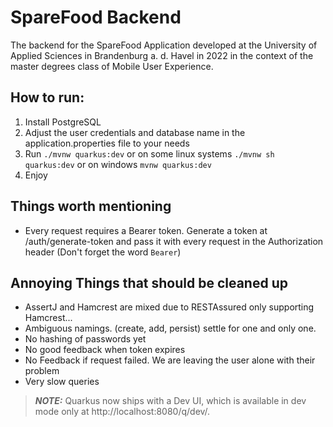# SpareFood Backend
The backend for the SpareFood Application developed at the University of Applied Sciences in Brandenburg a. d. Havel in 2022 in the context of the master degrees class of Mobile User Experience.

## How to run:
1. Install PostgreSQL
2. Adjust the user credentials and database name in the application.properties file to your needs
3. Run `./mvnw quarkus:dev` or on some linux systems `./mvnw sh quarkus:dev` or on windows `mvnw quarkus:dev`
4. Enjoy

## Things worth mentioning
* Every request requires a Bearer token. Generate a token at <url>/auth/generate-token and pass it with every request in the Authorization header (Don't forget the word `Bearer`)

## Annoying Things that should be cleaned up
* AssertJ and Hamcrest are mixed due to RESTAssured only supporting Hamcrest...
* Ambiguous namings. (create, add, persist) settle for one and only one.
* No hashing of passwords yet
* No good feedback when token expires
* No Feedback if request failed. We are leaving the user alone with their problem
* Very slow queries


> **_NOTE:_**  Quarkus now ships with a Dev UI, which is available in dev mode only at http://localhost:8080/q/dev/.
